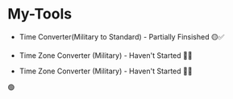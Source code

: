# My-Tools

- Time Converter(Military to Standard) - Partially Finsished 🟡✅

- Time Zone Converter (Military) - Haven't Started 🔴❎

- Time Zone Converter (Military) - Haven't Started 🔴❎

🟢
